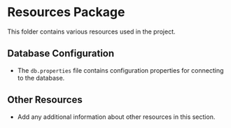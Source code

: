 # Resources Package

This folder contains various resources used in the project.

## Database Configuration

- The `db.properties` file contains configuration properties for connecting to the database.

## Other Resources

- Add any additional information about other resources in this section.
